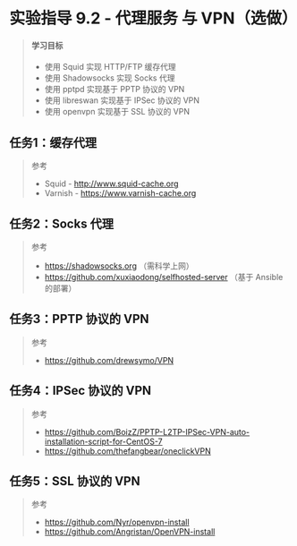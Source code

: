 # 实验指导 9.2 - 代理服务 与 VPN（选做）

>#### 学习目标
> * 使用 Squid 实现 HTTP/FTP 缓存代理
> * 使用 Shadowsocks 实现 Socks 代理
> * 使用 pptpd 实现基于 PPTP 协议的 VPN
> * 使用 libreswan 实现基于 IPSec 协议的 VPN
> * 使用 openvpn 实现基于 SSL 协议的 VPN


## 任务1：缓存代理

>参考
>* Squid - http://www.squid-cache.org
>* Varnish - https://www.varnish-cache.org

## 任务2：Socks 代理

>参考
>* https://shadowsocks.org （需科学上网）
>* https://github.com/xuxiaodong/selfhosted-server （基于 Ansible 的部署）

## 任务3：PPTP 协议的 VPN

>参考
>* https://github.com/drewsymo/VPN

## 任务4：IPSec 协议的 VPN

> 参考 
>* https://github.com/BoizZ/PPTP-L2TP-IPSec-VPN-auto-installation-script-for-CentOS-7
>* https://github.com/thefangbear/oneclickVPN

## 任务5：SSL 协议的 VPN

>参考
>* https://github.com/Nyr/openvpn-install
>* https://github.com/Angristan/OpenVPN-install
